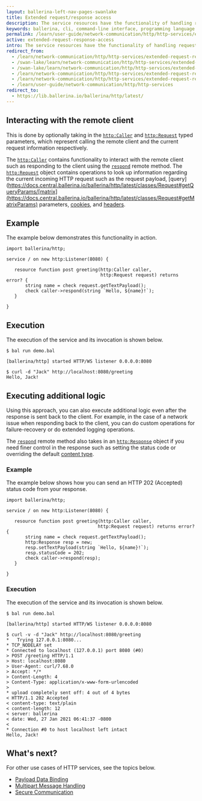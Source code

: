```yaml
---
layout: ballerina-left-nav-pages-swanlake
title: Extended request/response access
description: The service resources have the functionality of handling request and response data manually  without binding them to resource parameters or the return value.  
keywords: ballerina, cli, command-line interface, programming language
permalink: /learn/user-guide/network-communication/http/http-services/extended-request-response-access/
active: extended-request-response-access
intro: The service resources have the functionality of handling request and response data manually  without binding them to resource parameters or the return value. 
redirect_from:
  - /learn/network-communication/http/http-services/extended-request-response-access
  - /swan-lake/learn/network-communication/http/http-services/extended-request-response-access/
  - /swan-lake/learn/network-communication/http/http-services/extended-request-response-access
  - /learn/network-communication/http/http-services/extended-request-response-access/
  - /learn/network-communication/http/http-services/extended-request-response-access
  - /learn/user-guide/network-communication/http/http-services
redirect_to:
  - https://lib.ballerina.io/ballerina/http/latest/
---
```


## Interacting with the remote client

This is done by optionally taking in the [`http:Caller`](https://docs.central.ballerina.io/ballerina/http/latest/clients/Caller) and [`http:Request`](https://docs.central.ballerina.io/ballerina/http/latest/classes/Request) typed parameters, which represent calling the remote client and the current request information respectively. 

The [`http:Caller`](https://docs.central.ballerina.io/ballerina/http/latest/clients/Caller) contains functionality to interact with the remote client such as responding to the client using the [`respond`](https://docs.central.ballerina.io/ballerina/http/latest/clients/Caller#respond) remote method. The [`http:Request`](https://docs.central.ballerina.io/ballerina/http/latest/classes/Request) object contains operations to look up information regarding the current incoming HTTP request such as the request payload, [query](https://docs.central.ballerina.io/ballerina/http/latest/classes/Request#getQueryParams/[matrix](https://docs.central.ballerina.io/ballerina/http/latest/classes/Request#getMatrixParams) parameters, [cookies](https://docs.central.ballerina.io/ballerina/http/latest/classes/Request#getCookies), and [headers](https://docs.central.ballerina.io/ballerina/http/latest/classes/Request#getHeaders).

## Example

The example below demonstrates this functionality in action. 

```ballerina
import ballerina/http;
 
service / on new http:Listener(8080) {
 
   resource function post greeting(http:Caller caller,
                                   http:Request request) returns error? {
       string name = check request.getTextPayload();
       check caller->respond(string `Hello, ${name}!`);
   }
 
}
```

## Execution

The execution of the service and its invocation is shown below.

```
$ bal run demo.bal
 
[ballerina/http] started HTTP/WS listener 0.0.0.0:8080

$ curl -d "Jack" http://localhost:8080/greeting
Hello, Jack!
```

## Executing additional logic

Using this approach, you can also execute additional logic even after the response is sent back to the client. For example, in the case of a network issue when responding back to the client, you can do custom operations for failure-recovery or do extended logging operations. 

The [`respond`](https://docs.central.ballerina.io/ballerina/http/latest/clients/Caller#respond) remote method also takes in an [`http:Response`](https://docs.central.ballerina.io/ballerina/http/latest/classes/Response) object if you need finer control in the response such as setting the status code or overriding the default [content type](https://docs.central.ballerina.io/ballerina/http/latest/classes/Response#setContentType). 

### Example

The example below shows how you can send an HTTP 202 (Accepted) status code from your response.

```ballerina
import ballerina/http;
 
service / on new http:Listener(8080) {
 
   resource function post greeting(http:Caller caller,
                                  http:Request request) returns error? {
       string name = check request.getTextPayload();
       http:Response resp = new;
       resp.setTextPayload(string `Hello, ${name}!`);
       resp.statusCode = 202;
       check caller->respond(resp);
   }
 
}
```

### Execution

The execution of the service and its invocation is shown below.

```
$ bal run demo.bal
 
[ballerina/http] started HTTP/WS listener 0.0.0.0:8080

$ curl -v -d "Jack" http://localhost:8080/greeting
*   Trying 127.0.0.1:8080...
* TCP_NODELAY set
* Connected to localhost (127.0.0.1) port 8080 (#0)
> POST /greeting HTTP/1.1
> Host: localhost:8080
> User-Agent: curl/7.68.0
> Accept: */*
> Content-Length: 4
> Content-Type: application/x-www-form-urlencoded
>
* upload completely sent off: 4 out of 4 bytes
< HTTP/1.1 202 Accepted
< content-type: text/plain
< content-length: 12
< server: ballerina
< date: Wed, 27 Jan 2021 06:41:37 -0800
<
* Connection #0 to host localhost left intact
Hello, Jack!
```

## What's next?

For other use cases of HTTP services, see the topics below.

- [Payload Data Binding](/learn/network-communication/http/http-services/payload-data-binding/)
- [Multipart Message Handling](/learn/network-communication/http/http-services/multipart-message-handling/)
- [Secure Communication](/learn/network-communication/http/http-services/secure-communication/)
